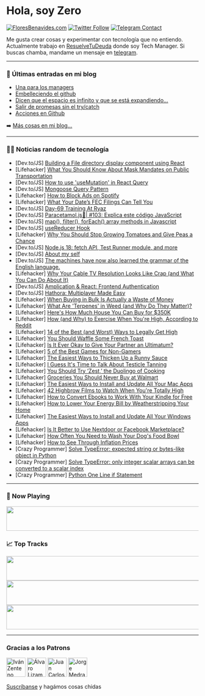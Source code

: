 # Hola, soy Zero

[![FloresBenavides.com](https://img.shields.io/website?down_message=oops&label=MiBlog&style=for-the-badge&up_message=online&url=https%3A%2F%2Ffloresbenavides.com)](https://floresbenavides.com) [![Twitter Follow](https://img.shields.io/twitter/follow/ZeroDragon?color=%231DA1F2&label=Follow&logo=twitter&logoColor=ffffff&style=for-the-badge)](https://twitter.com/zerodragon) [![Telegram Contact](https://img.shields.io/badge/escr%C3%ADbeme-ZeroDragon-%2326A5E4?style=for-the-badge&logo=telegram)](https://t.me/zerodragon)

Me gusta crear cosas y experimentar con tecnología que no entiendo.
Actualmente trabajo en [ResuelveTuDeuda](http://github.com/resuelve) donde soy Tech Manager.
Si buscas chamba, mandame un mensaje en [telegram](https://t.me/zerodragon).

---

### 📕 Últimas entradas en mi blog
<!-- BLOG-POST-LIST:START -->
- [Una para los managers](https://floresbenavides.com/una-para-los-managers/)
- [Embelleciendo el github](https://floresbenavides.com/embelleciendo-el-github/)
- [Dicen que el espacio es infinito y que se está expandiendo…](https://floresbenavides.com/dicen-que-el-espacio-es-infinito-y-que-se-esta-expandiendo/)
- [Salir de promesas sin el try/catch](https://floresbenavides.com/salir-de-promesas-sin-el-try-catch/)
- [Acciones en Github](https://floresbenavides.com/acciones-en-github/)
<!-- BLOG-POST-LIST:END -->

➡️ [Más cosas en mi blog...](https://floresbenavides.com)

---

### 👨‍💻 Noticias random de tecnología
<!-- TECH-POSTS:START -->
- [Dev.to/JS] [Building a File directory display component using React](https://dev.to/vigneshiyergithub/building-a-file-directory-display-component-using-react-2ong)
- [Lifehacker] [What You Should Know About Mask Mandates on Public Transportation](https://lifehacker.com/what-you-should-know-about-mask-mandates-on-public-tran-1848812526)
- [Dev.to/JS] [How to use &#39;useMutation&#39; in React Query](https://dev.to/code_with_aravind/how-to-use-usemutation-in-react-query-5gdo)
- [Dev.to/JS] [Mongoose Query Pattern](https://dev.to/kamruzzaman/mongoose-query-pattern-2p21)
- [Lifehacker] [How to Block Ads on Spotify](https://lifehacker.com/how-to-block-ads-on-spotify-1848811961)
- [Lifehacker] [What Your Date’s FEC Filings Can Tell You](https://lifehacker.com/what-your-date-s-fec-filings-can-tell-you-1848811627)
- [Dev.to/JS] [Day-69 Training At Ryaz](https://dev.to/mahin651/day-69-training-at-ryaz-14d)
- [Dev.to/JS] [Paracetamol.js💊| #103: Explica este código JavaScript](https://dev.to/duxtech/paracetamoljs-103-explica-este-codigo-javascript-1ije)
- [Dev.to/JS] [map&lpar;&rpar;, filter&lpar;&rpar;, forEach&lpar;&rpar; array methods in Javascript](https://dev.to/nameismani/array-methods-map-filter-foreach-in-javascript-3m08)
- [Dev.to/JS] [useReducer Hook](https://dev.to/daniloraisi/usereducer-hook-1fpc)
- [Lifehacker] [Why You Should Stop Growing Tomatoes and Give Peas a Chance](https://lifehacker.com/why-you-should-stop-growing-tomatoes-and-give-peas-a-ch-1848807761)
- [Dev.to/JS] [Node.js 18: fetch API, Test Runner module, and more](https://dev.to/cloudx/nodejs-18-fetch-api-test-runner-module-and-more-2ckg)
- [Dev.to/JS] [About my self](https://dev.to/samcodedev/about-my-self-426c)
- [Dev.to/JS] [The machines have now also learned the grammar of the English language.](https://dev.to/jahongir2007/the-machines-have-now-also-learned-the-grammar-of-the-english-language-hm6)
- [Lifehacker] [Why Your Cable TV Resolution Looks Like Crap &lpar;and What You Can Do About It&rpar;](https://lifehacker.com/why-your-cable-tv-resolution-looks-like-shit-and-what-1848811768)
- [Dev.to/JS] [Amplication &amp; React: Frontend Authentication](https://dev.to/amplication/amplication-react-frontend-authentication-3fkm)
- [Dev.to/JS] [Hathora: Multiplayer Made Easy](https://dev.to/hathora/hathora-multiplayer-made-easy-36cl)
- [Lifehacker] [When Buying in Bulk Is Actually a Waste of Money](https://lifehacker.com/when-buying-in-bulk-is-actually-a-waste-of-money-1848811738)
- [Lifehacker] [What Are &#39;Terpenes&#39; in Weed &lpar;and Why Do They Matter&rpar;?](https://lifehacker.com/what-are-terpenes-in-weed-and-why-do-they-matter-1848811695)
- [Lifehacker] [Here&#39;s How Much House You Can Buy for $350K](https://lifehacker.com/heres-how-much-house-you-can-buy-for-350k-1848808926)
- [Lifehacker] [How &lpar;and Why&rpar; to Exercise When You&#39;re High, According to Reddit](https://lifehacker.com/how-and-why-to-exercise-when-youre-high-according-to-1848792983)
- [Lifehacker] [14 of the Best &lpar;and Worst&rpar; Ways to Legally Get High](https://lifehacker.com/14-of-the-best-and-worst-ways-to-legally-get-high-1848808333)
- [Lifehacker] [You Should Waffle Some French Toast](https://lifehacker.com/you-should-waffle-some-french-toast-1848807993)
- [Lifehacker] [Is It Ever Okay to Give Your Partner an Ultimatum?](https://lifehacker.com/heres-when-its-okay-to-give-your-partner-an-ultimatum-1848807181)
- [Lifehacker] [5 of the Best Games for Non-Gamers](https://lifehacker.com/5-of-the-best-games-for-non-gamers-1848806771)
- [Lifehacker] [The Easiest Ways to Thicken Up a Runny Sauce](https://lifehacker.com/the-easiest-ways-to-thicken-up-a-runny-sauce-1848807195)
- [Lifehacker] [I Guess It&#39;s Time to Talk About Testicle Tanning](https://lifehacker.com/i-guess-its-time-to-talk-about-testicle-tanning-1848807039)
- [Lifehacker] [You Should Try ‘Zest,’ the Duolingo of Cooking](https://lifehacker.com/you-should-try-zest-the-duolingo-of-cooking-1848806065)
- [Lifehacker] [Groceries You Should Never Buy at Walmart](https://lifehacker.com/groceries-you-should-never-buy-at-walmart-1848806652)
- [Lifehacker] [The Easiest Ways to Install and Update All Your Mac Apps](https://lifehacker.com/the-easiest-ways-to-install-and-update-all-your-mac-app-1848806252)
- [Lifehacker] [42 Highbrow Films to Watch When You&#39;re Totally High](https://lifehacker.com/42-highbrow-films-to-watch-when-youre-totally-high-1848796343)
- [Lifehacker] [How to Convert Ebooks to Work With Your Kindle for Free](https://lifehacker.com/how-to-convert-ebooks-to-work-with-your-kindle-for-free-1848805493)
- [Lifehacker] [How to Lower Your Energy Bill by Weatherstripping Your Home](https://lifehacker.com/how-to-lower-your-energy-bill-by-weatherstripping-your-1848804289)
- [Lifehacker] [The Easiest Ways to Install and Update All Your Windows Apps](https://lifehacker.com/the-easiest-ways-to-install-and-update-all-your-windows-1848805116)
- [Lifehacker] [Is It Better to Use Nextdoor or Facebook Marketplace?](https://lifehacker.com/is-it-better-to-use-nextdoor-or-facebook-marketplace-1848799896)
- [Lifehacker] [How Often You Need to Wash Your Dog&#39;s Food Bowl](https://lifehacker.com/how-often-you-need-to-wash-your-dogs-food-bowl-1848793312)
- [Lifehacker] [How to See Through Inflation Prices](https://lifehacker.com/how-to-see-through-inflation-prices-1848793300)
- [Crazy Programmer] [Solve TypeError: expected string or bytes-like object in Python](https://www.thecrazyprogrammer.com/2022/04/expected-string-or-bytes-like-object.html)
- [Crazy Programmer] [Solve TypeError: only integer scalar arrays can be converted to a scalar index](https://www.thecrazyprogrammer.com/2022/04/only-integer-scalar-arrays-can-be-converted-to-a-scalar-index.html)
- [Crazy Programmer] [Python One Line if Statement](https://www.thecrazyprogrammer.com/2022/04/python-one-line-if.html)<!-- TECH-POSTS:END -->

---

### 🎵 Now Playing
<a href="https://spotify-now-playing-dun.vercel.app/now-playing?open"><img src="https://spotify-now-playing-dun.vercel.app/now-playing" width="540" height="64"></a>

### 📈 Top Tracks
<a href="https://spotify-now-playing-dun.vercel.app/top-tracks?i=1&open"><img src="https://spotify-now-playing-dun.vercel.app/top-tracks?i=1" width="540" height="64"></a>
<a href="https://spotify-now-playing-dun.vercel.app/top-tracks?i=2&open"><img src="https://spotify-now-playing-dun.vercel.app/top-tracks?i=2" width="540" height="64"></a>
<a href="https://spotify-now-playing-dun.vercel.app/top-tracks?i=3&open"><img src="https://spotify-now-playing-dun.vercel.app/top-tracks?i=3" width="540" height="64"></a>

---

### Gracias a los Patrons
[<img src="https://avatars.githubusercontent.com/u/243380?v=4" alt="Iván Zenteno" width="50px">](https://github.com/k001) [<img src="https://avatars.githubusercontent.com/u/19955639?v=4" alt="Álvaro Lizama" width="50px">](https://github.com/alvarolizama) [<img src="https://avatars.githubusercontent.com/u/2718753?v=4" alt="Juan Carlos Ruiz" width="50px">](https://github.com/JuanCrg90) [<img src="https://avatars.githubusercontent.com/u/37025?v=4" alt="Jorge Medrano" width="50px">](https://github.com/h1pp1e) 

[Suscríbanse](https://www.patreon.com/zerodragon) y hagámos cosas chidas
